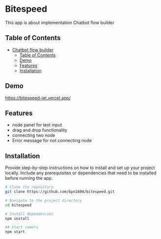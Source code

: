 # Bitespeed

This app is about implementation Chatbot flow builder

## Table of Contents

- [Chatbot flow builder](#project-name)
  - [Table of Contents](#table-of-contents)
  - [Demo](#demo)
  -  [Features](#features)
  - [Installation](#installation)
  

## Demo
https://bitespeed-jet.vercel.app/


## Features

- node panel for text input
- drag and drop functionality
- connecting two node
- Error message for not connecting node

## Installation

Provide step-by-step instructions on how to install and set up your project locally. Include any prerequisites or dependencies that need to be installed before running the app.

```bash
# Clone the repository
git clone https://github.com/bpn1604/bitespeed.git

# Navigate to the project directory
cd bitespeed

# Install dependencies
npm install

## Start camera
npm start
